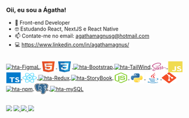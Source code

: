 ### Oii, eu sou a Ágatha!
- 👾 Front-end Developer
- 🤓 Estudando React, NextJS e React Native
- 📫 Contate-me no email: agathamagnusg@hotmail.com
- 💻 https://www.linkedin.com/in/agathamagnus/

<link rel="stylesheet" href="https://cdn.jsdelivr.net/gh/devicons/devicon@v2.15.1/devicon.min.css">
<div>
  <a href="https://github.com/htamagnus">

</div>
 
  <div style="display: inline_block"><br>
      <img align="center" alt="hta-FigmaL" height="30" width="40" src="https://cdn.jsdelivr.net/gh/devicons/devicon/icons/figma/figma-original.svg">
  <img align="center" alt="hta-HTML" height="30" width="40" src="https://raw.githubusercontent.com/devicons/devicon/master/icons/html5/html5-original.svg">
  <img align="center" alt="hta-CSS" height="30" width="40" src="https://raw.githubusercontent.com/devicons/devicon/master/icons/css3/css3-original.svg">
  <img align="center" alt="hta-Bootstrap" height="30" width="40" src="https://cdn.jsdelivr.net/gh/devicons/devicon/icons/bootstrap/bootstrap-original.svg" />
      <img align="center" alt="hta-TailWind" height="30" width="40" src="https://cdn.jsdelivr.net/gh/devicons/devicon/icons/tailwindcss/tailwindcss-plain.svg" />
  <img align="center" alt="hta-SASS" height="30" width="40" src="https://raw.githubusercontent.com/devicons/devicon/master/icons/sass/sass-original.svg">
  <img align="center" alt="hta-Js" height="30" width="40" src="https://raw.githubusercontent.com/devicons/devicon/master/icons/javascript/javascript-plain.svg">
        <img align="center" alt="hta-TypeScript" height="30" width="40" src="https://raw.githubusercontent.com/devicons/devicon/master/icons/typescript/typescript-original.svg">
      <img align="center" alt="hta-React" height="30" width="40" src="https://raw.githubusercontent.com/devicons/devicon/master/icons/react/react-original.svg">
          <img align="center" alt="hta-Redux" height="30" width="40" src="https://cdn.jsdelivr.net/gh/devicons/devicon/icons/redux/redux-original.svg">
    <img align="center" alt="hta-StoryBook" height="30" width="40" src="https://cdn.jsdelivr.net/gh/devicons/devicon/icons/storybook/storybook-original.svg">
       <img align="center" alt="hta-NodeJS" height="30" width="40" src="https://raw.githubusercontent.com/devicons/devicon/master/icons/nodejs/nodejs-original.svg">


  
  <img align="center" alt="hta-Python" height="30" width="40" src="https://raw.githubusercontent.com/devicons/devicon/master/icons/python/python-original.svg">
  <img align="center" alt="hta-Java" height="30" width="40" src="https://raw.githubusercontent.com/devicons/devicon/master/icons/java/java-original.svg">
     <img align="center" alt="hta-Git" height="30" width="40" src="https://raw.githubusercontent.com/devicons/devicon/master/icons/git/git-original.svg">
         <img align="center" alt="hta-npm" height="30" width="40" src="https://cdn.jsdelivr.net/gh/devicons/devicon/icons/npm/npm-original-wordmark.svg">
     <img align="center" alt="hta-PostgreSQL" height="30" width="40" src="https://raw.githubusercontent.com/devicons/devicon/master/icons/postgresql/postgresql-original.svg">
     <img align="center" alt="hta-mySQL" height="30" width="40" src="https://cdn.jsdelivr.net/gh/devicons/devicon/icons/mysql/mysql-original.svg">



</div>
  
  ##
  
  <div> 
  <a href="https://www.instagram.com/agathamagnuss/" target="_blank"><img src="https://img.shields.io/badge/-Instagram-%23E4405F?style=for-the-badge&logo=instagram&logoColor=white" target="_blank"></a>
  <a href="https://www.linkedin.com/in/agathamagnus/" target="_blank"><img src="https://img.shields.io/badge/-LinkedIn-%230077B5?style=for-the-badge&logo=linkedin&logoColor=white" target="_blank">
  <a href="https://www.facebook.com/agatha.magnus.39" target="_blank"><img src="https://img.shields.io/badge/Facebook-1877F2?style=for-the-badge&logo=facebook&logoColor=white" target="_blank">
  <a href="https://open.spotify.com/user/2132zypy2iomd4rpaz52xkmby?si=1dcf8efaf09f42f7" target="_blank"><img src="https://img.shields.io/badge/Spotify-1ED760?&style=for-the-badge&logo=spotify&logoColor=white" target="_blank"></a>
  
  </div>
